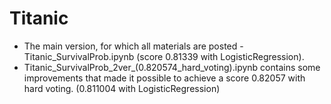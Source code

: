 # Titanic

- The main version, for which all materials are posted - Titanic_SurvivalProb.ipynb (score 0.81339 with LogisticRegression).
- Titanic_SurvivalProb_2ver_(0.820574_hard_voting).ipynb contains some improvements that made it possible to achieve a score 0.82057 with hard voting. (0.811004 with LogisticRegression)
